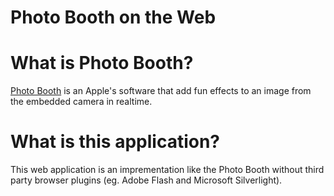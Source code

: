 Photo Booth on the Web
==================

# What is Photo Booth?

[Photo Booth](http://www.apple.com/macosx/apps/#photobooth) is an Apple's software that add fun effects to an image from the embedded camera in realtime.

# What is this application?

This web application is an imprementation like the Photo Booth without third party browser plugins (eg. Adobe Flash and Microsoft Silverlight).


